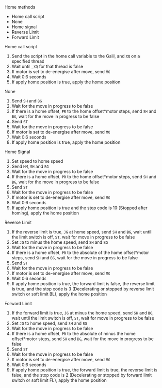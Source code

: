 Home methods
- Home call script
- None
- Home signal
- Reverse Limit
- Forward Limit

Home call script
1. Send the script in the home call variable to the Galil, and `XQ` on a specified thread
1. Wait until `_XQ` for that thread is false
1. If motor is set to de-energise after move, send `MO`
1. Wait 0.6 seconds
1. If apply home position is true, apply the home position

None
1. Send `SH` and `BG`
1. Wait for the move in progress to be false
1. If there is a home offset, `PR` to the home offset*motor steps, send `SH` and `BG`, wait for the move in progress to be false
1. Send `ST`
1. Wait for the move in progress to be false
1. If motor is set to de-energise after move, send `MO`
1. Wait 0.6 seconds
1. If apply home position is true, apply the home position

Home Signal
1. Set speed to home speed
1. Send `HM`, `SH` and `BG`
1. Wait for the move in progress to be false
1. If there is a home offset, `PR` to the home offset*motor steps, send `SH` and `BG`, wait for the move in progress to be false
1. Send `ST`
1. Wait for the move in progress to be false
1. If motor is set to de-energise after move, send `MO`
1. Wait 0.6 seconds
1. If apply home position is true and the stop code is 10 (Stopped after homing), apply the home position

Reverse Limit
1. If the reverse limit is true, `JG` at home speed, send `SH` and `BG`, wait until the limit switch is off, `ST`, wait for move in progress to be false
1. Set `JG` to minus the home speed, send `SH` and `BG`
1. Wait for the move in progress to be false
1. If there is a home offset, `PR` to the absolute of the home offset*motor steps, send `SH` and `BG`, wait for the move in progress to be false
1. Send `ST`
1. Wait for the move in progress to be false
1. If motor is set to de-energise after move, send `MO`
1. Wait 0.6 seconds
1. If apply home position is true, the forward limit is false, the reverse limit is true, and the stop code is 3 (Decelerating or stopped by reverse limit switch or soft limit BL), apply the home position

Forward Limit
1. If the forward limit is true, `JG` at minus the home speed, send `SH` and `BG`, wait until the limit switch is off, `ST`, wait for move in progress to be false
1. Set `JG` to home speed, send `SH` and `BG`
1. Wait for the move in progress to be false
1. If there is a home offset, `PR` to the absolute of minus the home offset*motor steps, send `SH` and `BG`, wait for the move in progress to be false
1. Send `ST`
1. Wait for the move in progress to be false
1. If motor is set to de-energise after move, send `MO`
1. Wait 0.6 seconds
1. If apply home position is true, the forward limit is true, the reverse limit is false, and the stop code is 2 (Decelerating or stopped by forward limit switch or soft limit FL), apply the home position
